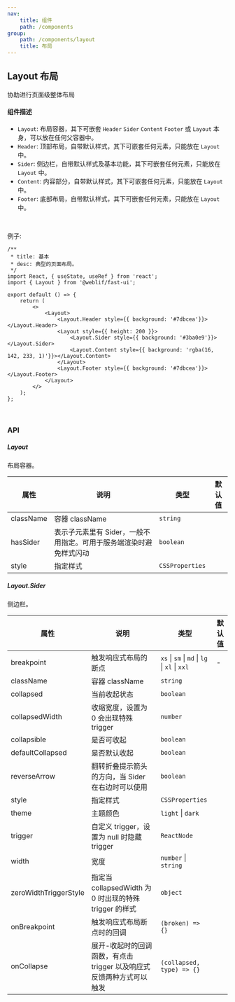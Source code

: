 ```yaml
---
nav:
    title: 组件
    path: /components
group:
    path: /components/layout
    title: 布局
---
```


## Layout 布局

协助进行页面级整体布局


#### 组件描述

- `Layout`: 布局容器，其下可嵌套 `Header` `Sider` `Content` `Footer` 或 `Layout` 本身，可以放在任何父容器中。
- `Header`: 顶部布局，自带默认样式，其下可嵌套任何元素，只能放在 `Layout` 中。
- `Sider`: 侧边栏，自带默认样式及基本功能，其下可嵌套任何元素，只能放在 `Layout` 中。
- `Content`: 内容部分，自带默认样式，其下可嵌套任何元素，只能放在 `Layout` 中。
- `Footer`: 底部布局，自带默认样式，其下可嵌套任何元素，只能放在 `Layout` 中。


<br />

例子:


```tsx
/**
 * title: 基本
 * desc: 典型的页面布局。
 */
import React, { useState, useRef } from 'react';
import { Layout } from '@weblif/fast-ui';

export default () => {
    return (
        <>
            <Layout>
                <Layout.Header style={{ background: '#7dbcea'}}></Layout.Header>
                <Layout style={{ height: 200 }}>
                    <Layout.Sider style={{ background: '#3ba0e9'}}></Layout.Sider>
                    <Layout.Content style={{ background: 'rgba(16, 142, 233, 1)'}}></Layout.Content>
                </Layout>
                <Layout.Footer style={{ background: '#7dbcea'}}></Layout.Footer>
            </Layout>
        </>
    );
};
```




<br />

### API

##### Layout

布局容器。

| 属性           | 说明                                    | 类型              | 默认值 |
| -------------- | --------------------------------------- | ----------------- | ------ |
|className       |容器 className                           |`string`            |
|hasSider        |表示子元素里有 Sider，一般不用指定。可用于服务端渲染时避免样式闪动| `boolean`
|style	         |指定样式                                  |`CSSProperties` |


##### Layout.Sider

侧边栏。

| 属性           | 说明                                    | 类型              | 默认值 |
| -------------- | --------------------------------------- | ----------------- | ------ |
|breakpoint      |触发响应式布局的断点                       |`xs` \| `sm` \| `md` \| `lg` \| `xl` \| `xxl` |-
|className       |容器 className                           |`string` | 
|collapsed       |当前收起状态                              |`boolean` |
|collapsedWidth  |收缩宽度，设置为 0 会出现特殊 trigger       |`number` |
|collapsible     |是否可收起                                |`boolean`|
|defaultCollapsed|是否默认收起                               |`boolean`|
|reverseArrow    |翻转折叠提示箭头的方向，当 Sider 在右边时可以使用|`boolean`|
|style           |指定样式                                   |`CSSProperties`|
|theme           |主题颜色                                   |`light` \| `dark`|
|trigger         |自定义 trigger，设置为 null 时隐藏 trigger   |`ReactNode`|
|width           |宽度                                       |`number` \| `string`|
|zeroWidthTriggerStyle|指定当 collapsedWidth 为 0 时出现的特殊 trigger 的样式|`object`|
|onBreakpoint    |触发响应式布局断点时的回调                                  |`(broken) => {}`|
|onCollapse      |展开-收起时的回调函数，有点击 trigger 以及响应式反馈两种方式可以触发|`(collapsed, type) => {}`|
